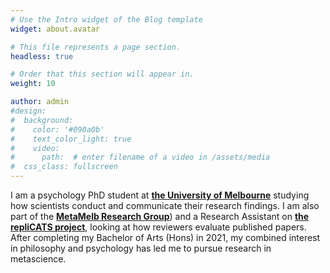 ```yaml
---
# Use the Intro widget of the Blog template
widget: about.avatar

# This file represents a page section.
headless: true

# Order that this section will appear in.
weight: 10

author: admin
#design:
#  background:
#    color: '#090a0b'
#    text_color_light: true
#    video:
#      path:  # enter filename of a video in /assets/media
#  css_class: fullscreen
---
```


I am a psychology PhD student at [**the University of Melbourne**](unimelb.edu.au) studying how scientists conduct and communicate their research findings. I am also part of the [**MetaMelb Research Group**](Metamelb.org)) and a Research Assistant on [**the repliCATS project**](https://replicats.research.unimelb.edu.au/#tabmain), looking at how reviewers evaluate published papers. After completing my Bachelor of Arts (Hons) in 2021, my combined interest in philosophy and psychology has led me to pursue research in metascience. 

